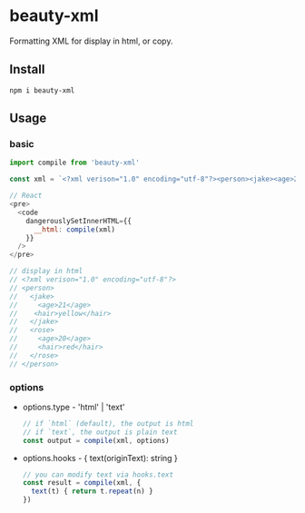 # beauty-xml
Formatting XML for display in html, or copy.

## Install
```
npm i beauty-xml
```

## Usage

### basic
```js
import compile from 'beauty-xml'

const xml = `<?xml verison="1.0" encoding="utf-8"?><person><jake><age>21</age><hair>yellow</hair></jake><rose><age>20</age><hair>red</hair></rose></person>`

// React
<pre>
  <code
    dangerouslySetInnerHTML={{
      __html: compile(xml)
    }}
  />
</pre>

// display in html
// <?xml verison="1.0" encoding="utf-8"?>
// <person>
//   <jake>
//     <age>21</age>
//    <hair>yellow</hair>
//   </jake>
//   <rose>
//     <age>20</age>
//     <hair>red</hair>
//   </rose>
// </person>
```

### options
- options.type - 'html' | 'text'
  ```js
  // if `html` (default), the output is html
  // if `text`, the output is plain text
  const output = compile(xml, options)
  ```
- options.hooks - { text(originText): string }
  ```js
  // you can modify text via hooks.text
  const result = compile(xml, {
    text(t) { return t.repeat(n) }
  })
  ```
